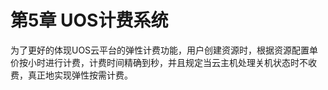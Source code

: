 # 第5章 UOS计费系统

为了更好的体现UOS云平台的弹性计费功能，用户创建资源时，根据资源配置单价按小时进行计费，计费时间精确到秒，并且规定当云主机处理关机状态时不收费，真正地实现弹性按需计费。
